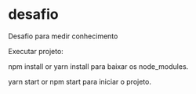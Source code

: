 # desafio
Desafio para medir conhecimento

Executar projeto:

npm install or yarn install para baixar os node_modules.

yarn start or npm start para iniciar o projeto.
